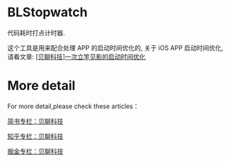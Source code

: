 # BLStopwatch

代码耗时打点计时器.

这个工具是用来配合处理 APP 的启动时间优化的, 关于 iOS APP 启动时间优化, 请看文章: [[贝聊科技]一次立竿见影的启动时间优化](https://juejin.im/post/5992be4af265da3e13578329)

# More detail

For more detail,please check these articles：

[简书专栏：贝聊科技](http://www.jianshu.com/u/329bcde8c3ea)

[知乎专栏：贝聊科技](https://zhuanlan.zhihu.com/ibeiliao)

[掘金专栏：贝聊科技](https://juejin.im/user/5941fa488d6d810058c0d4df)
